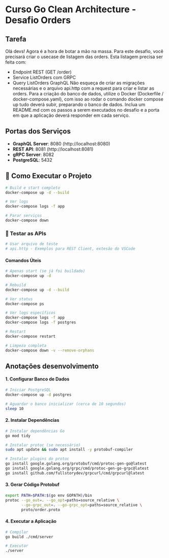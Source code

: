 # Curso Go Clean Architecture - Desafio Orders

## Tarefa
Olá devs!
Agora é a hora de botar a mão na massa. Para este desafio, você precisará criar o usecase de listagem das orders.
Esta listagem precisa ser feita com:
- Endpoint REST (GET /order)
- Service ListOrders com GRPC
- Query ListOrders GraphQL
Não esqueça de criar as migrações necessárias e o arquivo api.http com a request para criar e listar as orders.
Para a criação do banco de dados, utilize o Docker (Dockerfile / docker-compose.yaml), com isso ao rodar o comando docker compose up tudo deverá subir, preparando o banco de dados.
Inclua um README.md com os passos a serem executados no desafio e a porta em que a aplicação deverá responder em cada serviço.

## Portas dos Serviços
- **GraphQL Server**: 8080 (http://localhost:8080)
- **REST API**: 8081 (http://localhost:8081)
- **gRPC Server**: 8082
- **PostgreSQL**: 5432

## 🚀 Como Executar o Projeto
```bash
# Build e start completo
docker-compose up -d --build

# Ver logs
docker-compose logs -f app

# Parar serviços
docker-compose down
```

### 🧪 Testar as APIs
```bash
# Usar arquivo de teste
# api.http - Exemplos para REST Client, extesão do VSCode
```


#### Comandos Úteis
```bash
# Apenas start (se já foi buildado)
docker-compose up -d

# Rebuild
docker-compose up -d --build

# Ver status
docker-compose ps

# Ver logs específicos
docker-compose logs -f app
docker-compose logs -f postgres

# Restart
docker-compose restart

# Limpeza completa
docker-compose down -v --remove-orphans
```




## Anotações desenvolvimento
#### 1. Configurar Banco de Dados
```bash
# Iniciar PostgreSQL
docker-compose up -d postgres

# Aguardar o banco inicializar (cerca de 10 segundos)
sleep 10
```

#### 2. Instalar Dependências
```bash
# Instalar dependências Go
go mod tidy

# Instalar protoc (se necessário)
sudo apt update && sudo apt install -y protobuf-compiler

# Instalar plugins do protoc
go install google.golang.org/protobuf/cmd/protoc-gen-go@latest
go install google.golang.org/grpc/cmd/protoc-gen-go-grpc@latest
go install github.com/fullstorydev/grpcurl/cmd/grpcurl@latest
```

#### 3. Gerar Código Protobuf
```bash
export PATH=$PATH:$(go env GOPATH)/bin
protoc --go_out=. --go_opt=paths=source_relative \
       --go-grpc_out=. --go-grpc_opt=paths=source_relative \
       proto/order.proto
```

#### 4. Executar a Aplicação
```bash
# Compilar
go build ./cmd/server

# Executar
./server
```


